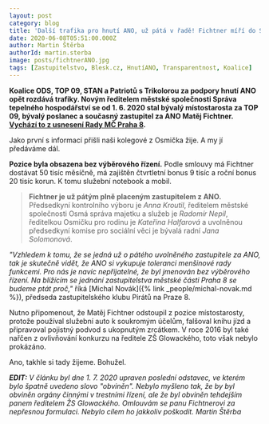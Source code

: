 ```yaml
---
layout: post
category: blog
title: 'Další trafika pro hnutí ANO, už pátá v řadě! Fichtner míří do Správy tepelného hospodářství.'
date: 2020-06-08T05:51:00.000Z
author: Martin Štěrba
authorId: martin.sterba
image: posts/fichtnerANO.jpg
tags: [Zastupitelstvo, Blesk.cz, HnutíANO, Transparentnost, Koalice]
---
```


**Koalice ODS, TOP 09, STAN a Patriotů s Trikolorou za podpory hnutí ANO opět rozdává trafiky. Novým ředitelem městské společnosti Správa tepelného hospodářství se od 1. 6. 2020 stal bývalý místostarosta za TOP 09, bývalý poslanec a současný zastupitel za ANO Matěj Fichtner. [Vychází to z usnesení Rady MČ Praha 8](https://m.praha8.cz/appo/usn/676?usn=GPA8cC4Jav1pbxsh2rE2Y2mRBWiQ==).**

Jako první s informací přišli naši kolegové z Osmička žije. A my jí předáváme dál.

**Pozice byla obsazena bez výběrového řízení.** Podle smlouvy má Fichtner dostávat 50 tisíc měsíčně, má zajištěn čtvrtletní bonus 9 tisíc a roční bonus 20 tisíc korun. K tomu služební notebook a mobil.

> **Fichtner je už pátým plně placeným zastupitelem z ANO.** Předsedkyní kontrolního výboru je *Anna Kroutil*, ředitelem městské společnosti Osmá správa majetku a služeb je *Radomír Nepil*, ředitelkou Osmičku pro rodinu je *Kateřina Halfarová* a uvolněnou předsedkyní komise pro sociální věci je bývalá radní *Jana Solomonová*.

*"Vzhledem k tomu, že se jedná už o pátého uvolněného zastupitele za ANO, tak je skutečně vidět, že ANO si vykupuje toleranci menšinové rady funkcemi. Pro nás je navíc nepřijatelné, že byl jmenován bez výběrového řízení. Na blížícím se jednání zastupitelstva městské části Praha 8 se budeme ptát proč,"* říká [Michal Novák]({% link _people/michal-novak.md %}), předseda zastupitelského klubu Pirátů na Praze 8.


Nutno připomenout, že Matěj Fichtner odstoupil z pozice místostarosty, protože používal služební auto k soukromým účelům, falšoval knihu jízd a připravoval pojistný podvod s ukopnutým zrcátkem. V roce 2016 byl také nařčen z ovlivňování konkurzu na ředitele ZŠ Glowackého, toto však nebylo prokázáno.

Ano, takhle si tady žijeme. Bohužel.

***EDIT:***
*V článku byl dne 1. 7. 2020 upraven poslední odstavec, ve kterém bylo špatně uvedeno slovo "obviněn". Nebylo myšleno tak, že by byl obviněn orgány činnými v trestními řízení, ale že byl obviněn tehdejším panem ředitelem ŽS Glowackého. Omlouvám se panu Fichtnerovi za nepřesnou formulaci. Nebylo cílem ho jakkoliv poškodit. Martin Štěrba*
